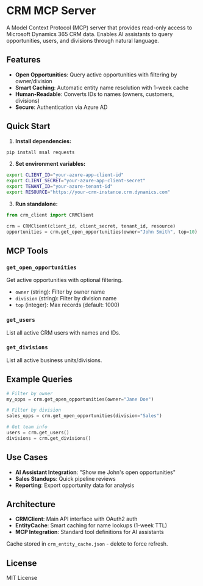 # CRM MCP Server

A Model Context Protocol (MCP) server that provides read-only access to Microsoft Dynamics 365 CRM data. Enables AI assistants to query opportunities, users, and divisions through natural language.

## Features

- **Open Opportunities**: Query active opportunities with filtering by owner/division
- **Smart Caching**: Automatic entity name resolution with 1-week cache
- **Human-Readable**: Converts IDs to names (owners, customers, divisions)
- **Secure**: Authentication via Azure AD

## Quick Start

1. **Install dependencies:**
```bash
pip install msal requests
```

2. **Set environment variables:**
```bash
export CLIENT_ID="your-azure-app-client-id"
export CLIENT_SECRET="your-azure-app-client-secret"
export TENANT_ID="your-azure-tenant-id"
export RESOURCE="https://your-crm-instance.crm.dynamics.com"
```

3. **Run standalone:**
```python
from crm_client import CRMClient

crm = CRMClient(client_id, client_secret, tenant_id, resource)
opportunities = crm.get_open_opportunities(owner="John Smith", top=10)
```

## MCP Tools

### `get_open_opportunities`
Get active opportunities with optional filtering.
- `owner` (string): Filter by owner name
- `division` (string): Filter by division name  
- `top` (integer): Max records (default: 1000)

### `get_users`
List all active CRM users with names and IDs.

### `get_divisions` 
List all active business units/divisions.

## Example Queries

```python
# Filter by owner
my_opps = crm.get_open_opportunities(owner="Jane Doe")

# Filter by division
sales_opps = crm.get_open_opportunities(division="Sales")

# Get team info
users = crm.get_users()
divisions = crm.get_divisions()
```

## Use Cases

- **AI Assistant Integration**: "Show me John's open opportunities"
- **Sales Standups**: Quick pipeline reviews
- **Reporting**: Export opportunity data for analysis

## Architecture

- **CRMClient**: Main API interface with OAuth2 auth
- **EntityCache**: Smart caching for name lookups (1-week TTL)
- **MCP Integration**: Standard tool definitions for AI assistants

Cache stored in `crm_entity_cache.json` - delete to force refresh.

## License

MIT License